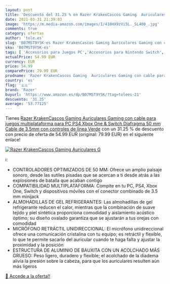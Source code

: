 ```yaml
---
layout: post
title: 'Descuento del 31.25 % en Razer KrakenCascos Gaming  Auriculares G'
date: 2021-03-31 21:39:03
image: 'https://m.media-amazon.com/images/I/410HX9zVi5L._SL400_.jpg'
comments: true
category: ofertas
author: 'tole.es'
slug: 'B07MST9Y5K-es Razer KrakenCascos Gaming Auriculares Gaming con cable...'
sku: 'B07MST9Y5K-es'
tags: [ 'Accesorios para Juegos PC','Accesorios para Nintendo Switch','Accesorios para Xbox One','Auriculares gaming para Nintendo Switch','Hardware y juegos para Nintendo Switch','Hardware y juegos para Xbox One','Juegos y Accesorios para PC','Videojuegos','ps4','razer','xbox', ]
actualPrice: 54.99 EUR
currency: EUR
price: 54.99
comparePrice: 79.99 EUR
prodname: 'Razer KrakenCascos Gaming  Auriculares Gaming con cable para juegos multiplataforma para PC  PS4  Xbox One & Switch  Diafragma 50 mm  Cable de 3.5mm con controles de línea  Verde'
country: 'es'
flag: '🇪🇸'
brand: 'Razer'
buyurl: 'https://www.amazon.es/dp/B07MST9Y5K/?tag=tolees-21'
descuento: '31.25'
average: '53.77125'
---
```


Tienes [Razer KrakenCascos Gaming  Auriculares Gaming con cable para juegos multiplataforma para PC  PS4  Xbox One & Switch  Diafragma 50 mm  Cable de 3.5mm con controles de línea  Verde](https://www.amazon.es/dp/B07MST9Y5K/?tag=tolees-21) con un 31.25 % de descuento con precio de oferta de 54.99 EUR (original: 79.99 EUR) en el siguiente enlace!

[![Razer KrakenCascos Gaming  Auriculares G](https://m.media-amazon.com/images/I/410HX9zVi5L._SL400_.jpg)](https://www.amazon.es/dp/B07MST9Y5K/?tag=tolees-21)

ℹ️:

- CONTROLADORES OPTIMIZADOS DE 50 MM: Ofrece un amplio paisaje sonoro, desde las sutiles pisadas que se acercan a ti desde atrás a las explosiones de batalla que acaban contigo
- COMPATIBILIDAD MULTIPLATAFORMA: Compite en tu PC, PS4, Xbox One, Switch y dispositivos móviles con el conector combinado de 3.5 mm minijack
- ALMOHADILLAS DE GEL REFRIGERANTES: Las almohadillas de gel refrigerante reducen el calor, mientras que la combinación de suave tejido y piel sintética proporciona comodidad y aislamiento acústico óptimo; su diseño ovalado garantiza que se ajustarán a tus orejas con comodidad
- MICRÓFONO RETRÁCTIL UNIDIRECCIONAL: El micrófono unidireccional ofrece una comunicación cristalina con tu equipo; es retráctil y flexible, lo que te permite sacarlo del auricular cuando te haga falta y ajustar la proximidad y la posición
- ESTRUCTURA DE ALUMINIO DE BAUXITA CON UN ACOLCHADO MÁS GRUESO: Peso ligero, duradero y flexible; el acolchado de la diadema alivia la presión sobre la cabeza, para que los auriculares resulten aún más ligeros

[🛒 Accede a la oferta!!](https://www.amazon.es/dp/B07MST9Y5K/?tag=tolees-21)
